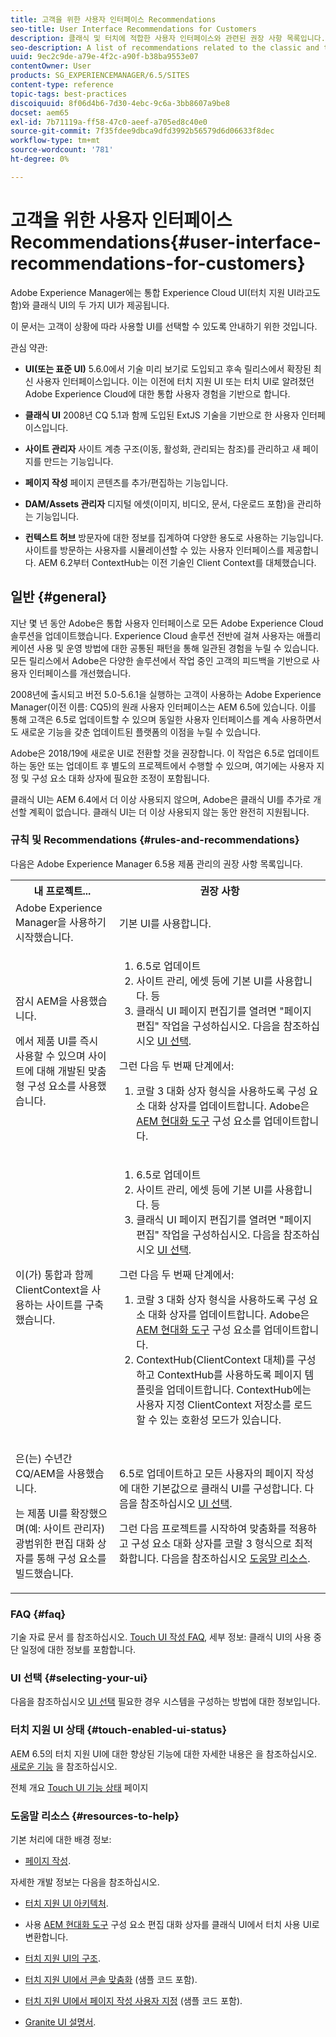 ```yaml
---
title: 고객을 위한 사용자 인터페이스 Recommendations
seo-title: User Interface Recommendations for Customers
description: 클래식 및 터치에 적합한 사용자 인터페이스와 관련된 권장 사항 목록입니다.
seo-description: A list of recommendations related to the classic and touch-optimized user interfaces.
uuid: 9ec2c9de-a79e-4f2c-a90f-b38ba9553e07
contentOwner: User
products: SG_EXPERIENCEMANAGER/6.5/SITES
content-type: reference
topic-tags: best-practices
discoiquuid: 8f06d4b6-7d30-4ebc-9c6a-3bb8607a9be8
docset: aem65
exl-id: 7b71119a-ff58-47c0-aeef-a705ed8c40e0
source-git-commit: 7f35fdee9dbca9dfd3992b56579d6d06633f8dec
workflow-type: tm+mt
source-wordcount: '781'
ht-degree: 0%

---
```


# 고객을 위한 사용자 인터페이스 Recommendations{#user-interface-recommendations-for-customers}

Adobe Experience Manager에는 통합 Experience Cloud UI(터치 지원 UI라고도 함)와 클래식 UI의 두 가지 UI가 제공됩니다.

이 문서는 고객이 상황에 따라 사용할 UI를 선택할 수 있도록 안내하기 위한 것입니다.

관심 약관:

* **UI(또는 표준 UI)**
5.6.0에서 기술 미리 보기로 도입되고 후속 릴리스에서 확장된 최신 사용자 인터페이스입니다. 이는 이전에 터치 지원 UI 또는 터치 UI로 알려졌던 Adobe Experience Cloud에 대한 통합 사용자 경험을 기반으로 합니다.

* **클래식 UI**
2008년 CQ 5.1과 함께 도입된 ExtJS 기술을 기반으로 한 사용자 인터페이스입니다.

* **사이트 관리자**
사이트 계층 구조(이동, 활성화, 관리되는 참조)를 관리하고 새 페이지를 만드는 기능입니다.

* **페이지 작성**
페이지 콘텐츠를 추가/편집하는 기능입니다.

* **DAM/Assets 관리자**
디지털 에셋(이미지, 비디오, 문서, 다운로드 포함)을 관리하는 기능입니다.

* **컨텍스트 허브**
방문자에 대한 정보를 집계하여 다양한 용도로 사용하는 기능입니다. 사이트를 방문하는 사용자를 시뮬레이션할 수 있는 사용자 인터페이스를 제공합니다. AEM 6.2부터 ContextHub는 이전 기술인 Client Context를 대체했습니다.

## 일반 {#general}

지난 몇 년 동안 Adobe은 통합 사용자 인터페이스로 모든 Adobe Experience Cloud 솔루션을 업데이트했습니다. Experience Cloud 솔루션 전반에 걸쳐 사용자는 애플리케이션 사용 및 운영 방법에 대한 공통된 패턴을 통해 일관된 경험을 누릴 수 있습니다. 모든 릴리스에서 Adobe은 다양한 솔루션에서 작업 중인 고객의 피드백을 기반으로 사용자 인터페이스를 개선했습니다.

2008년에 출시되고 버전 5.0-5.6.1을 실행하는 고객이 사용하는 Adobe Experience Manager(이전 이름: CQ5)의 원래 사용자 인터페이스는 AEM 6.5에 있습니다. 이를 통해 고객은 6.5로 업데이트할 수 있으며 동일한 사용자 인터페이스를 계속 사용하면서도 새로운 기능을 갖춘 업데이트된 플랫폼의 이점을 누릴 수 있습니다.

Adobe은 2018/19에 새로운 UI로 전환할 것을 권장합니다. 이 작업은 6.5로 업데이트하는 동안 또는 업데이트 후 별도의 프로젝트에서 수행할 수 있으며, 여기에는 사용자 지정 및 구성 요소 대화 상자에 필요한 조정이 포함됩니다.

클래식 UI는 AEM 6.4에서 더 이상 사용되지 않으며, Adobe은 클래식 UI를 추가로 개선할 계획이 없습니다. 클래식 UI는 더 이상 사용되지 않는 동안 완전히 지원됩니다.

### 규칙 및 Recommendations {#rules-and-recommendations}

다음은 Adobe Experience Manager 6.5용 제품 관리의 권장 사항 목록입니다.

<table>
 <tbody>
  <tr>
   <th>내 프로젝트...</th>
   <th>권장 사항</th>
  </tr>
  <tr>
   <td>Adobe Experience Manager을 사용하기 시작했습니다.</td>
   <td>기본 UI를 사용합니다.</td>
  </tr>
  <tr>
   <td><p>잠시 AEM을 사용했습니다.</p> <p>에서 제품 UI를 즉시 사용할 수 있으며 사이트에 대해 개발된 맞춤형 구성 요소를 사용했습니다.<br /> </p> </td>
   <td>
    <ol>
     <li>6.5로 업데이트</li>
     <li>사이트 관리, 에셋 등에 기본 UI를 사용합니다. 등<br /> </li>
     <li>클래식 UI 페이지 편집기를 열려면 "페이지 편집" 작업을 구성하십시오. 다음을 참조하십시오 <a href="#selecting-your-ui">UI 선택</a>.</li>
    </ol> <p>그런 다음 두 번째 단계에서:</p>
    <ol>
     <li>코랄 3 대화 상자 형식을 사용하도록 구성 요소 대화 상자를 업데이트합니다. Adobe은 <a href="/help/sites-developing/modernization-tools.md">AEM 현대화 도구</a> 구성 요소를 업데이트합니다.</li>
    </ol> </td>
  </tr>
  <tr>
   <td>이(가) 통합과 함께 ClientContext을 사용하는 사이트를 구축했습니다.<br /> </td>
   <td>
    <ol>
     <li>6.5로 업데이트</li>
     <li>사이트 관리, 에셋 등에 기본 UI를 사용합니다. 등</li>
     <li>클래식 UI 페이지 편집기를 열려면 "페이지 편집" 작업을 구성하십시오. 다음을 참조하십시오 <a href="#selecting-your-ui">UI 선택</a>.</li>
    </ol> <p>그런 다음 두 번째 단계에서:</p>
    <ol>
     <li>코랄 3 대화 상자 형식을 사용하도록 구성 요소 대화 상자를 업데이트합니다. Adobe은 <a href="/help/sites-developing/modernization-tools.md">AEM 현대화 도구</a> 구성 요소를 업데이트합니다.</li>
     <li>ContextHub(ClientContext 대체)를 구성하고 ContextHub를 사용하도록 페이지 템플릿을 업데이트합니다. ContextHub에는 사용자 지정 ClientContext 저장소를 로드할 수 있는 호환성 모드가 있습니다.</li>
    </ol> </td>
  </tr>
  <tr>
   <td><p>은(는) 수년간 CQ/AEM을 사용했습니다.</p> <p>는 제품 UI를 확장했으며(예: 사이트 관리자) 광범위한 편집 대화 상자를 통해 구성 요소를 빌드했습니다.</p> </td>
   <td><p>6.5로 업데이트하고 모든 사용자의 페이지 작성에 대한 기본값으로 클래식 UI를 구성합니다. 다음을 참조하십시오 <a href="#selecting-your-ui">UI 선택</a>.</p> <p>그런 다음 프로젝트를 시작하여 맞춤화를 적용하고 구성 요소 대화 상자를 코랄 3 형식으로 최적화합니다. 다음을 참조하십시오 <a href="#resources-to-help">도움말 리소스</a>.<br /> </p> </td>
  </tr>
 </tbody>
</table>

### FAQ {#faq}

기술 자료 문서 를 참조하십시오. [Touch UI 작성 FAQ](https://helpx.adobe.com/experience-manager/kb/index/touchui_faq.html), 세부 정보: 클래식 UI의 사용 중단 일정에 대한 정보를 포함합니다.

### UI 선택 {#selecting-your-ui}

다음을 참조하십시오 [UI 선택](/help/sites-authoring/select-ui.md) 필요한 경우 시스템을 구성하는 방법에 대한 정보입니다.

### 터치 지원 UI 상태 {#touch-enabled-ui-status}

AEM 6.5의 터치 지원 UI에 대한 향상된 기능에 대한 자세한 내용은 을 참조하십시오. [새로운 기능](/help/release-notes/release-notes.md#what-s-new) 을 참조하십시오.

전체 개요 [Touch UI 기능 상태](/help/release-notes/touch-ui-features-status.md) 페이지

### 도움말 리소스 {#resources-to-help}

기본 처리에 대한 배경 정보:

* [페이지 작성](/help/sites-authoring/page-authoring.md).

자세한 개발 정보는 다음을 참조하십시오.

* [터치 지원 UI 아키텍처](/help/sites-developing/touch-ui-concepts.md).
* 사용 [AEM 현대화 도구](/help/sites-developing/modernization-tools.md) 구성 요소 편집 대화 상자를 클래식 UI에서 터치 사용 UI로 변환합니다.

* [터치 지원 UI의 구조](/help/sites-developing/touch-ui-structure.md).

* [터치 지원 UI에서 콘솔 맞춤화](/help/sites-developing/customizing-consoles-touch.md) (샘플 코드 포함).

* [터치 지원 UI에서 페이지 작성 사용자 지정](/help/sites-developing/customizing-page-authoring-touch.md) (샘플 코드 포함).

* [Granite UI 설명서](https://helpx.adobe.com/experience-manager/6-5/sites/developing/using/reference-materials/granite-ui/api/index.html).
